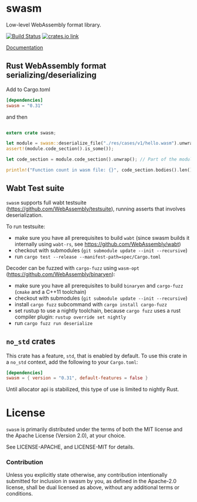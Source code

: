 # swasm

Low-level WebAssembly format library.

[![Build Status](https://travis-ci.org/susytech/swasm.svg?branch=master)](https://travis-ci.org/susytech/swasm)
[![crates.io link](https://img.shields.io/crates/v/swasm.svg)](https://crates.io/crates/swasm)

[Documentation](https://susytech.github.io/swasm/swasm/)

## Rust WebAssembly format serializing/deserializing

Add to Cargo.toml

```toml
[dependencies]
swasm = "0.31"
```

and then

```rust

extern crate swasm;

let module = swasm::deserialize_file("./res/cases/v1/hello.wasm").unwrap();
assert!(module.code_section().is_some());

let code_section = module.code_section().unwrap(); // Part of the module with functions code

println!("Function count in wasm file: {}", code_section.bodies().len());
```

## Wabt Test suite

`swasm` supports full wabt testsuite (https://github.com/WebAssembly/testsuite), running asserts that involves deserialization.

To run testsuite:
- make sure you have all prerequisites to build `wabt` (since swasm builds it internally using `wabt-rs`, see https://github.com/WebAssembly/wabt)
- checkout with submodules (`git submodule update --init --recursive`)
- run `cargo test --release --manifest-path=spec/Cargo.toml`

Decoder can be fuzzed with `cargo-fuzz` using `wasm-opt` (https://github.com/WebAssembly/binaryen):

- make sure you have all prerequisites to build `binaryen` and `cargo-fuzz` (`cmake` and a C++11 toolchain)
- checkout with submodules (`git submodule update --init --recursive`)
- install `cargo fuzz` subcommand with `cargo install cargo-fuzz`
- set rustup to use a nightly toolchain, because `cargo fuzz` uses a rust compiler plugin: `rustup override set nightly`
- run `cargo fuzz run deserialize`

## `no_std` crates

This crate has a feature, `std`, that is enabled by default. To use this crate
in a `no_std` context, add the following to your `Cargo.toml`:

```toml
[dependencies]
swasm = { version = "0.31", default-features = false }
```

Until allocator api is stabilized, this type of use is limited to nightly Rust.

# License

`swasm` is primarily distributed under the terms of both the MIT
license and the Apache License (Version 2.0), at your choice.

See LICENSE-APACHE, and LICENSE-MIT for details.

### Contribution

Unless you explicitly state otherwise, any contribution intentionally submitted
for inclusion in swasm by you, as defined in the Apache-2.0 license, shall be
dual licensed as above, without any additional terms or conditions.
